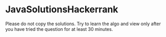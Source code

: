 # JavaSolutionsHackerrank
Please do not copy the solutions. Try to learn the algo and view only after you have tried the question for at least 30 minutes.
